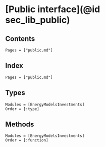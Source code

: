 # [Public interface](@id sec_lib_public)


## Contents

```@contents
Pages = ["public.md"]
```

## Index

```@index
Pages = ["public.md"]
```

## Types

```@autodocs
Modules = [EnergyModelsInvestments]
Order = [:type]
```

## Methods

```@autodocs
Modules = [EnergyModelsInvestments]
Order = [:function]
```
